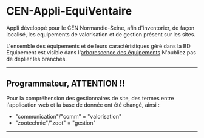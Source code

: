 # CEN-Appli-EquiVentaire
Appli développé pour le CEN Normandie-Seine, afin d'inventorier, de façon localisé, les equipements de valorisation et de gestion présent sur les sites.

L'ensemble des équipements et de leurs caractéristiques géré dans la BD Equipement est visible dans l'[arborescence des équipements](https://framindmap.org/c/maps/488557/public)
	N'oubliez pas de déplier les branches.

------------------------------------------------------------
## Programmateur, ATTENTION ‼

Pour la compréhension des gestionnaires de site, des termes entre l'application web et la base de donnée ont été changé, ainsi :

* "communication"/"comm" = "valorisation"
* "zootechnie"/"zoot" = "gestion"
------------------------------------------------------------

